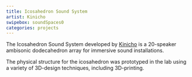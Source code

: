```yaml
---
title: Icosahedron Sound System
artist: Kinicho
swipebox: soundSpaces0
categories: projects
---
```

The Icosahedron Sound System developed by [Kinicho](http://www.kinicho.com/) is a 20-speaker ambisonic dodecahedron array for immersive sound installations.

The physical structure for the icosahedron was prototyped in the lab using a variety of 3D-design techniques, including 3D-printing.
